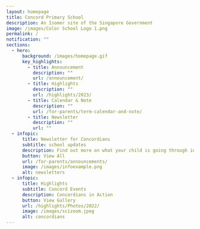 ```yaml
---
layout: homepage
title: Concord Primary School
description: An Isomer site of the Singapore Government
image: /images/Color School Logo 1.png
permalink: /
notification: ""
sections:
  - hero:
      background: /images/homepage.gif
      key_highlights:
        - title: Announcement
          description: ""
          url: /announcement/
        - title: Highlights
          description: ""
          url: /highlights/2023/
        - title: Calendar & Note
          description: ""
          url: /for-parents/term-calendar-and-note/
        - title: Newsletter
          description: ""
          url: ""
  - infopic:
      title: Newsletter for Concordians
      subtitle: school updates
      description: Find out more on what your child is going through in school!
      button: View All
      url: /for-parents/announcements/
      image: /images/infoexample.png
      alt: newsletters
  - infopic:
      title: Highlights
      subtitle: Concord Events
      description: Concordians in Action
      button: View Gallery
      url: /highlights/Photos/2022/
      image: /images/scizoom.jpeg
      alt: concordians
---
```

